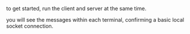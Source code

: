 to get started, run the client and server at the same time.

you will see the messages within each terminal, confirming 
a basic local socket connection.